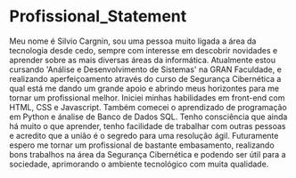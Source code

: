 # Profissional_Statement

Meu nome é Silvio Cargnin, sou uma pessoa muito ligada a área da tecnologia desde cedo, sempre com interesse em descobrir novidades e aprender sobre as mais diversas áreas da informática.
Atualmente estou cursando 'Análise e Desenvolvimento de Sistemas' na GRAN Faculdade, e realizando aperfeiçoamento através do curso de Segurança Cibernética a qual está me dando um grande apoio e abrindo meus horizontes para me tornar um profissional melhor.
Iniciei minhas habilidades em front-end com HTML, CSS e Javascript. Também comecei o aprendizado de programação em Python e ánalise de Banco de Dados SQL.
Tenho consciência que ainda há muito o que aprender, tenho facilidade de trabalhar com outras pessoas e acredito que a união é o segredo para uma resolução ágil.
Futuramente espero me tornar um profissional de bastante embasamento, realizando bons trabalhos na área da Segurança Cibernética e podendo ser útil para a sociedade, aprimorando o ambiente tecnológico com muita qualidade.


